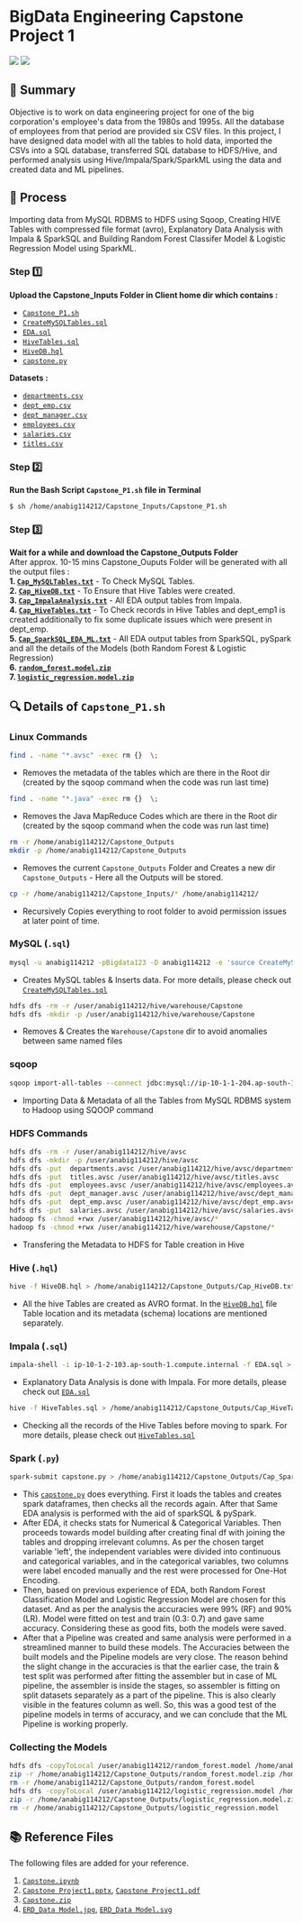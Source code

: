 # **BigData Engineering Capstone Project 1**

![](https://img.shields.io/badge/%F0%9F%94%96-Employee%20Attrition%20Analysis%20--%20Human%20Resouce%20Domain-blueviolet)
![](https://img.shields.io/badge/Tech--Stack-Linux%20--%20MySQL%20--%20sqoop%20--%20HDFS%20--%20Hive%20--%20Impala%20--%20Spark%20SQL%20--%20PySpark%20--%20Spark%20ML%20--%20Git-blue)

## 📜 Summary

Objective is to work on data engineering project for one of the big corporation's employee's data from the 1980s and 1995s. All the database of employees from that period are provided six CSV files. In this project, I have designed data model with all the tables to hold data, imported the CSVs into a SQL database, transferred SQL database to HDFS/Hive, and performed analysis using Hive/Impala/Spark/SparkML using the data and created data and ML pipelines.

## 🔢 Process

Importing data from MySQL RDBMS to HDFS using Sqoop, Creating HIVE Tables with compressed file format (avro), Explanatory Data Analysis with Impala & SparkSQL and Building Random Forest Classifer Model & Logistic Regression Model using SparkML.

### **Step** 1️⃣

**Upload the Capstone_Inputs Folder in Client home dir which contains :**

- [`Capstone_P1.sh`](https://github.com/Subham2S/BigData-Engineering-Capstone-Project-1/blob/main/Capstone_Inputs/Capstone_P1.sh)
- [`CreateMySQLTables.sql`](https://github.com/Subham2S/BigData-Engineering-Capstone-Project-1/blob/main/Capstone_Inputs/CreateMySQLTables.sql)
- [`EDA.sql`](https://github.com/Subham2S/BigData-Engineering-Capstone-Project-1/blob/main/Capstone_Inputs/EDA.sql)
- [`HiveTables.sql`](https://github.com/Subham2S/BigData-Engineering-Capstone-Project-1/blob/main/Capstone_Inputs/HiveTables.sql)
- [`HiveDB.hql`](https://github.com/Subham2S/BigData-Engineering-Capstone-Project-1/blob/main/Capstone_Inputs/HiveDB.hql)
- [`capstone.py`](https://github.com/Subham2S/BigData-Engineering-Capstone-Project-1/blob/main/Capstone_Inputs/capstone.py)

**Datasets :**

- [`departments.csv`](https://github.com/Subham2S/BigData-Engineering-Capstone-Project-1/blob/main/Capstone_Inputs/departments.csv)
- [`dept_emp.csv`](https://github.com/Subham2S/BigData-Engineering-Capstone-Project-1/blob/main/Capstone_Inputs/dept_emp.csv)
- [`dept_manager.csv`](https://github.com/Subham2S/BigData-Engineering-Capstone-Project-1/blob/main/Capstone_Inputs/dept_manager.csv)
- [`employees.csv`](https://github.com/Subham2S/BigData-Engineering-Capstone-Project-1/blob/main/Capstone_Inputs/employees.csv)
- [`salaries.csv`](https://github.com/Subham2S/BigData-Engineering-Capstone-Project-1/blob/main/Capstone_Inputs/salaries.csv)
- [`titles.csv`](https://github.com/Subham2S/BigData-Engineering-Capstone-Project-1/blob/main/Capstone_Inputs/titles.csv)

### **Step** 2️⃣

**Run the Bash Script `Capstone_P1.sh` file in Terminal**

```console
$ sh /home/anabig114212/Capstone_Inputs/Capstone_P1.sh
```

### **Step** 3️⃣

**Wait for a while and download the Capstone_Outputs Folder** <br>
After approx. 10-15 mins Capstone_Ouputs Folder will be generated with all the output files : <br>
**1. [`Cap_MySQLTables.txt`](https://github.com/Subham2S/BigData-Engineering-Capstone-Project-1/blob/main/Capstone_Outputs/Cap_MySQLTables.txt)** - To Check MySQL Tables. <br>
**2. [`Cap_HiveDB.txt`](https://github.com/Subham2S/BigData-Engineering-Capstone-Project-1/blob/main/Capstone_Outputs/Cap_HiveDB.txt)** - To Ensure that Hive Tables were created. <br>
**3. [`Cap_ImpalaAnalysis.txt`](https://github.com/Subham2S/BigData-Engineering-Capstone-Project-1/blob/main/Capstone_Outputs/Cap_ImpalaAnalysis.txt)** - All EDA output tables from Impala. <br>
**4. [`Cap_HiveTables.txt`](https://github.com/Subham2S/BigData-Engineering-Capstone-Project-1/blob/main/Capstone_Outputs/Cap_HiveTables.txt)** - To Check records in Hive Tables and dept_emp1 is created additionally to fix some duplicate issues which were present in dept_emp. <br>
**5. [`Cap_SparkSQL_EDA_ML.txt`](https://github.com/Subham2S/BigData-Engineering-Capstone-Project-1/blob/main/Capstone_Outputs/Cap_SparkSQL_EDA_ML.txt)** - All EDA output tables from SparkSQL, pySpark and all the details of the Models (both Random Forest & Logistic Regression) <br>
**6. [`random_forest.model.zip`](https://github.com/Subham2S/BigData-Engineering-Capstone-Project-1/blob/main/Capstone_Outputs/random_forest.model.zip)** <br>
**7. [`logistic_regression.model.zip`](https://github.com/Subham2S/BigData-Engineering-Capstone-Project-1/blob/main/Capstone_Outputs/logistic_regression.model.zip)** <br>

## 🔍 Details of `Capstone_P1.sh`

### Linux Commands

```bash
find . -name "*.avsc" -exec rm {}  \;
```

- Removes the metadata of the tables which are there in the Root dir (created by the sqoop command when the code was run last time)

```bash
find . -name "*.java" -exec rm {}  \;
```

- Removes the Java MapReduce Codes which are there in the Root dir (created by the sqoop command when the code was run last time)

```bash
rm -r /home/anabig114212/Capstone_Outputs
mkdir -p /home/anabig114212/Capstone_Outputs
```

- Removes the current `Capstone_Outputs` Folder and Creates a new dir `Capstone_Outputs` - Here all the Outputs will be stored.

```bash
cp -r /home/anabig114212/Capstone_Inputs/* /home/anabig114212/
```

- Recursively Copies everything to root folder to avoid permission issues at later point of time.

### MySQL (`.sql`)

```bash
mysql -u anabig114212 -pBigdata123 -D anabig114212 -e 'source CreateMySQLTables.sql' > /home/anabig114212/Capstone_Outputs/Cap_MySQLTables.txt
```

- Creates MySQL tables & Inserts data. For more details, please check out [`CreateMySQLTables.sql`](https://github.com/Subham2S/BigData-Engineering-Capstone-Project-1/blob/main/Capstone_Inputs/CreateMySQLTables.sql)

```bash
hdfs dfs -rm -r /user/anabig114212/hive/warehouse/Capstone
hdfs dfs -mkdir -p /user/anabig114212/hive/warehouse/Capstone
```

- Removes & Creates the `Warehouse/Capstone` dir to avoid anomalies between same named files

### sqoop

```bash
sqoop import-all-tables --connect jdbc:mysql://ip-10-1-1-204.ap-south-1.compute.internal:3306/anabig114212 --username anabig114212 --password Bigdata123 --compression-codec=snappy --as-avrodatafile --warehouse-dir=/user/anabig114212/hive/warehouse/Capstone --m 1 --driver com.mysql.jdbc.Driver
```

- Importing Data & Metadata of all the Tables from MySQL RDBMS system to Hadoop using SQOOP command

### HDFS Commands

```bash
hdfs dfs -rm -r /user/anabig114212/hive/avsc
hdfs dfs -mkdir -p /user/anabig114212/hive/avsc
hdfs dfs -put  departments.avsc /user/anabig114212/hive/avsc/departments.avsc
hdfs dfs -put  titles.avsc /user/anabig114212/hive/avsc/titles.avsc
hdfs dfs -put  employees.avsc /user/anabig114212/hive/avsc/employees.avsc
hdfs dfs -put  dept_manager.avsc /user/anabig114212/hive/avsc/dept_manager.avsc
hdfs dfs -put  dept_emp.avsc /user/anabig114212/hive/avsc/dept_emp.avsc
hdfs dfs -put  salaries.avsc /user/anabig114212/hive/avsc/salaries.avsc
hadoop fs -chmod +rwx /user/anabig114212/hive/avsc/*
hadoop fs -chmod +rwx /user/anabig114212/hive/warehouse/Capstone/*
```

- Transfering the Metadata to HDFS for Table creation in Hive

### Hive (`.hql`)

```bash
hive -f HiveDB.hql > /home/anabig114212/Capstone_Outputs/Cap_HiveDB.txt
```

- All the hive Tables are created as AVRO format. In the [`HiveDB.hql`](https://github.com/Subham2S/BigData-Engineering-Capstone-Project-1/blob/main/Capstone_Inputs/HiveDB.hql) file Table location and its metadata (schema) locations are mentioned separately.

### Impala (`.sql`)

```bash
impala-shell -i ip-10-1-2-103.ap-south-1.compute.internal -f EDA.sql > /home/anabig114212/Capstone_Outputs/Cap_ImpalaAnalysis.txt
```

- Explanatory Data Analysis is done with Impala. For more details, please check out [`EDA.sql`](https://github.com/Subham2S/BigData-Engineering-Capstone-Project-1/blob/main/Capstone_Inputs/EDA.sql)

```bash
hive -f HiveTables.sql > /home/anabig114212/Capstone_Outputs/Cap_HiveTables.txt
```

- Checking all the records of the Hive Tables before moving to spark. For more details, please check out [`HiveTables.sql`](https://github.com/Subham2S/BigData-Engineering-Capstone-Project-1/blob/main/Capstone_Inputs/HiveTables.sql)

### Spark (`.py`)

```bash
spark-submit capstone.py > /home/anabig114212/Capstone_Outputs/Cap_SparkSQL_EDA_ML.txt
```

- This [`capstone.py`](https://github.com/Subham2S/BigData-Engineering-Capstone-Project-1/blob/main/Capstone_Inputs/capstone.py) does everything. First it loads the tables and creates spark dataframes, then checks all the records again. After that Same EDA analysis is performed with the aid of sparkSQL & pySpark.
- After EDA, it checks stats for Numerical & Categorical Variables. Then proceeds towards model building after creating final df with joining the tables and dropping irrelevant columns. As per the chosen target variable 'left', the independent variables were divided into continuous and categorical variables, and in the categorical variables, two columns were label encoded manually and the rest were processed for One-Hot Encoding.
- Then, based on previous experience of EDA, both Random Forest Classification Model and Logistic Regression Model are chosen for this dataset. And as per the analysis the accuracies were 99% (RF) and 90% (LR). Model were fitted on test and train (0.3: 0.7) and gave same accuracy. Considering these as good fits, both the models were saved.
- After that a Pipeline was created and same analysis were performed in a streamlined manner to build these models. The Accuracies between the built models and the Pipeline models are very close. The reason behind the slight change in the accuracies is that the earlier case, the train & test split was performed after fitting the assembler but in case of ML pipeline, the assembler is inside the stages, so assembler is fitting on split datasets separately as a part of the pipeline. This is also clearly visible in the features column as well. So, this was a good test of the pipeline models in terms of accuracy, and we can conclude that the ML Pipeline is working properly.

### Collecting the Models

```bash
hdfs dfs -copyToLocal /user/anabig114212/random_forest.model /home/anabig114212/Capstone_Outputs/
zip -r /home/anabig114212/Capstone_Outputs/random_forest.model.zip /home/anabig114212/Capstone_Outputs/random_forest.model
rm -r /home/anabig114212/Capstone_Outputs/random_forest.model
hdfs dfs -copyToLocal /user/anabig114212/logistic_regression.model /home/anabig114212/Capstone_Outputs/
zip -r /home/anabig114212/Capstone_Outputs/logistic_regression.model.zip /home/anabig114212/Capstone_Outputs/logistic_regression.model
rm -r /home/anabig114212/Capstone_Outputs/logistic_regression.model
```

## 📚 Reference Files

The following files are added for your reference.

1. [`Capstone.ipynb`](https://github.com/Subham2S/BigData-Engineering-Capstone-Project-1/blob/main/Capstone.ipynb)
2. [`Capstone Project1.pptx`](https://github.com/Subham2S/BigData-Engineering-Capstone-Project-1/blob/main/Capstone%20Project1.pptx), [`Capstone Project1.pdf`](https://github.com/Subham2S/BigData-Engineering-Capstone-Project-1/blob/main/Capstone%20Project1.pdf)
3. [`Capstone.zip`](https://github.com/Subham2S/BigData-Engineering-Capstone-Project-1/blob/main/Capstone.zip)
4. [`ERD_Data Model.jpg`](https://github.com/Subham2S/BigData-Engineering-Capstone-Project-1/blob/main/ERD_Data%20Model.jpg), [`ERD_Data Model.svg`](https://github.com/Subham2S/BigData-Engineering-Capstone-Project-1/blob/main/ERD_Data%20Model.svg)
